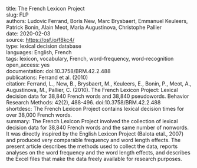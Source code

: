 title: The French Lexicon Project \
slug: FLP \
authors: Ludovic Ferrand, Boris New, Marc Brysbaert, Emmanuel Keuleers, Patrick Bonin, Alain Meot, Maria Augustinova, Christophe Pallier \
date: 2020-02-03 \
source: https://osf.io/f8kc4/ \
type: lexical decision database \
languages: English, French \
tags: lexicon, vocabulary, French, word-frequency, word-recognition \
open_access: yes \
documentation: doi:10.3758/BRM.42.2.488 \
publications: Ferrand et al. (2010) \
citation: Ferrand, L., New, B., Brysbaert, M., Keuleers, E., Bonin, P., Meot, A., Augustinova, M., Pallier, C. (2010). The French Lexicon Project: Lexical decision data for 38,840 French words and 38,840 pseudowords. Behavior Research Methods: 42(2), 488-496. doi:10.3758/BRM.42.2.488 \
shortdesc: The French Lexicon Project contains lexical decision times for over 38,000 French words. \
summary: The French Lexicon Project involved the collection of lexical decision data for 38,840 French words and the same number of nonwords. It was directly inspired by the English Lexicon Project (Balota etal., 2007) and produced very comparable frequency and word length effects. The present article describes the methods used to collect the data, reports analyses on the word frequency and the word length effects, and describes the Excel files that make the data freely available for research purposes.
